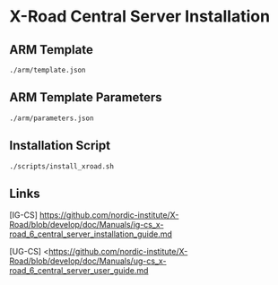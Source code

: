 # X-Road Central Server Installation

## ARM Template

`./arm/template.json`

## ARM Template Parameters

`./arm/parameters.json`

## Installation Script

`./scripts/install_xroad.sh`

## Links

[IG-CS] https://github.com/nordic-institute/X-Road/blob/develop/doc/Manuals/ig-cs_x-road_6_central_server_installation_guide.md 

[UG-CS] <https://github.com/nordic-institute/X-Road/blob/develop/doc/Manuals/ug-cs_x-road_6_central_server_user_guide.md 

